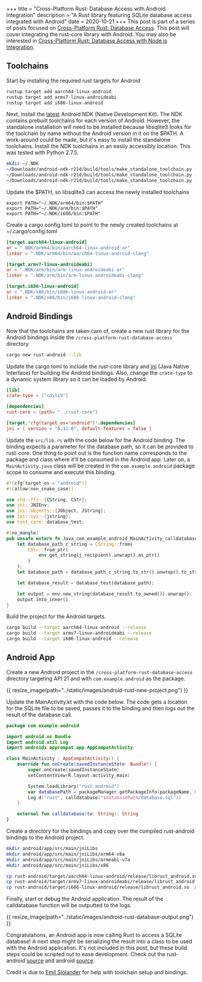 +++
title = "Cross-Platform Rust: Database Access with Android Integration"
description = "A Rust library featuring SQLite database access integrated with Android"
date = 2020-10-21
+++
This post is part of a series of posts focused on 
[Cross-Platform Rust: Database Access](/posts/cross-platform-rust-database-access/). 
This post will cover integrating the rust-core library with Android.  You may also be interested in
[Cross-Platform Rust: Database Access with Node.js Integration](/posts/cross-platform-rust-database-access-nodejs).

## Toolchains

Start by installing the required rust targets for Android
```bash
rustup target add aarch64-linux-android 
rustup target add armv7-linux-androideabi 
rustup target add i686-linux-android
```

Next, install the [latest](https://developer.android.com/ndk/downloads) Android NDK (Native Development Kit).  The NDK contains prebuilt toolchains for each version
of Android.  However, the standalone installation will need to be installed because libsqlite3 looks for the toolchain
by name without the Android version in it on the $PATH.  A work-around could be made, but it's easy to install the 
standalone toolchains.  Install the NDK toolchains in an easily accessibly location.  This was tested with Python 2.7.5.  

``` bash
mkdir ~/.NDK
~/Downloads/android-ndk-r21d/build/tools/make_standalone_toolchain.py --force --api 21 --arch arm64 --install-dir ~/.NDK/arm64;
~/Downloads/android-ndk-r21d/build/tools/make_standalone_toolchain.py --force --api 21 --arch arm --install-dir ~/.NDK/arm;
~/Downloads/android-ndk-r21d/build/tools/make_standalone_toolchain.py --force --api 21 --arch x86 --install-dir ~/.NDK/x86;
```

Update the $PATH, so libsqlite3 can access the newly installed toolchains
```shell script
export PATH="~/.NDK/arm64/bin:$PATH"
export PATH="~/.NDK/arm/bin:$PATH"
export PATH="~/.NDK/i686/bin:$PATH"
```

Create a cargo config.toml to point to the newly created toolchains at ~/.cargo/config.toml
```toml
[target.aarch64-linux-android]
ar = ".NDK/arm64/bin/aarch64-linux-android-ar"
linker = ".NDK/arm64/bin/aarch64-linux-android-clang"

[target.armv7-linux-androideabi]
ar = ".NDK/arm/bin/arm-linux-androideabi-ar"
linker = ".NDK/arm/bin/arm-linux-androideabi-clang"

[target.i686-linux-android]
ar = ".NDK/x86/bin/i686-linux-android-ar"
linker = ".NDK/x86/bin/i686-linux-android-clang"
``` 

## Android Bindings

Now that the toolchains are taken care of, create a new rust library for the Android bindings inside 
the `/cross-platform-rust-database-access` directory

```bash
cargo new rust-android --lib
```

Update the cargo.toml to include the rust-core library and [jni](https://crates.io/crates/jni) (Java Native Interface) 
for building the Android bindings. Also, change the `crate-type` to a dynamic system library so it can be loaded by 
Android.

```toml
[lib]
crate-type = ["cdylib"]

[dependencies]
rust-core = {path= "../rust-core"}

[target.'cfg(target_os="android")'.dependencies]
jni = { version = "0.11.0", default-features = false }
```

Update the `src/lib.rs` with the code below for the Android binding.  The binding expects a parameter for the database 
path, so it can be provided to rust-core. One thing to point out is the function name corresponds to the package
and class where it'll be consumed in the Android app. Later on, a `MainActivity.java` class will be created in the 
`com.example.android` package scope to consume and execute this binding.

```rust
#![cfg(target_os = "android")]
#![allow(non_snake_case)]

use std::ffi::{CString, CStr};
use jni::JNIEnv;
use jni::objects::{JObject, JString};
use jni::sys::{jstring};
use rust_core::database_test;

#[no_mangle]
pub unsafe extern fn Java_com_example_android_MainActivity_calldatabase(env: JNIEnv, _: JObject, j_recipient: JString) -> jstring {
    let database_path_c_string = CString::from(
        CStr::from_ptr(
            env.get_string(j_recipient).unwrap().as_ptr()
        )
    );
    let database_path = database_path_c_string.to_str().unwrap().to_string();

    let database_result = database_test(database_path);

    let output = env.new_string(database_result.to_owned()).unwrap();
    output.into_inner()
}
```

Build the project for the Android targets.
```bash
cargo build --target aarch64-linux-android --release
cargo build --target armv7-linux-androideabi --release
cargo build --target i686-linux-android --release
```

## Android App
Create a new Android project in the `/cross-platform-rust-database-access` directory targeting API 21 and 
with `com.example.android` as the package.

{{ resize_image(path="../static/images/android-rust-new-project.png") }}

Update the MainActivity.kt with the code below.  The code gets a location for the SQLite file to be saved, passes it to 
the binding and then logs out the result of the database call. 

```kotlin
package com.example.android

import android.os.Bundle
import android.util.Log
import androidx.appcompat.app.AppCompatActivity

class MainActivity : AppCompatActivity() {
    override fun onCreate(savedInstanceState: Bundle?) {
        super.onCreate(savedInstanceState)
        setContentView(R.layout.activity_main)

        System.loadLibrary("rust_android")
        var databasePath = packageManager.getPackageInfo(packageName, 0).applicationInfo.dataDir
        Log.d("rust", calldatabase("$databasePath/database.sql"))
    }

    external fun calldatabase(to: String): String
}
```

Create a directory for the bindings and copy over the compiled rust-android bindings to the Android project. 
```bash
mkdir android/app/src/main/jniLibs
mkdir android/app/src/main/jniLibs/arm64-v8a
mkdir android/app/src/main/jniLibs/armeabi-v7a
mkdir android/app/src/main/jniLibs/x86

cp rust-android/target/aarch64-linux-android/release/librust_android.so  android/app/src/main/jniLibs/arm64-v8a/librust_android.so
cp rust-android/target/armv7-linux-androideabi/release/librust_android.so  android/app/src/main/jniLibs/armeabi-v7a/librust_android.so
cp rust-android/target/i686-linux-android/release/librust_android.so  android/app/src/main/jniLibs/x86/librust_android.so
```

Finally, start or debug the Android application.  The result of the calldatabase function will be outputted to the logs.


{{ resize_image(path="../static/images/android-rust-database-output.png") }}

Congratulations, an Android app is now calling Rust to access a SQLite database! A next step might be serializing the 
result into a class to be used with the Android application.  It's not included in this post, but these build steps could be 
scripted out to ease development.  Check out the rust-android 
[source](https://github.com/logankeenan/cross-platform-rust-database-access/tree/main/rust-android) and android 
[source](https://github.com/logankeenan/cross-platform-rust-database-access/tree/main/android).

Credit is due to [Emil Sjölander](https://visly.app/blog/rust-on-android) for help with toolchain setup and bindings.
